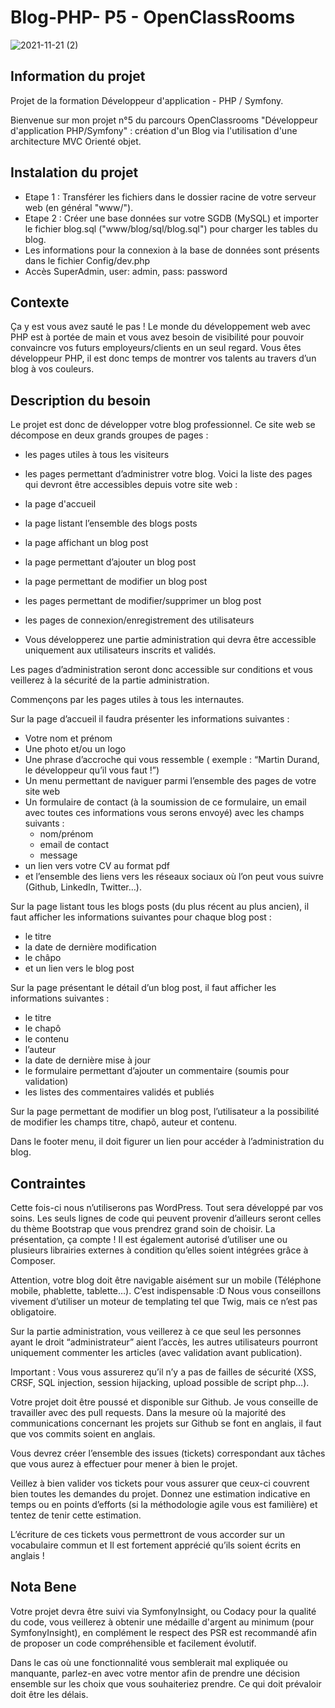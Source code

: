 # Blog-PHP- P5 - OpenClassRooms
![2021-11-21 (2)](https://user-images.githubusercontent.com/50627300/142759232-b76ca7cf-bef5-470d-b059-3da99e8b8230.png)


## Information du projet ##

Projet de la formation Développeur d'application - PHP / Symfony.

Bienvenue sur mon projet n°5 du parcours OpenClassrooms "Développeur d'application PHP/Symfony" : création d'un Blog via l'utilisation d'une architecture MVC Orienté objet.

## Instalation du projet ##

- Etape 1 : Transférer les fichiers dans le dossier racine de votre serveur web (en général "www/").
- Etape 2 : Créer une base données sur votre SGDB (MySQL) et importer le fichier blog.sql ("www/blog/sql/blog.sql") pour charger les tables du blog.
- Les informations pour la connexion à la base de données sont présents dans le fichier Config/dev.php
- Accès SuperAdmin, user: admin, pass: password
  


## Contexte ##
Ça y est vous avez sauté le pas ! Le monde du développement web avec PHP est à portée de main et vous avez besoin de visibilité pour pouvoir convaincre vos futurs employeurs/clients en un seul regard. Vous êtes développeur PHP, il est donc temps de montrer vos talents au travers d’un blog à vos couleurs.

## Description du besoin ##
Le projet est donc de développer votre blog professionnel. Ce site web se décompose en deux grands groupes de pages :

- les pages utiles à tous les visiteurs
- les pages permettant d’administrer votre blog.
Voici la liste des pages qui devront être accessibles depuis votre site web :

- la page d'accueil
- la page listant l’ensemble des blogs posts
- la page affichant un blog post
- la page permettant d’ajouter un blog post
- la page permettant de modifier un blog post
- les pages permettant de modifier/supprimer un blog post
- les pages de connexion/enregistrement des utilisateurs
- Vous développerez une partie administration qui devra être accessible uniquement aux utilisateurs inscrits et validés.

Les pages d’administration seront donc accessible sur conditions et vous veillerez à la sécurité de la partie administration.

Commençons par les pages utiles à tous les internautes.

Sur la page d’accueil il faudra présenter les informations suivantes :

- Votre nom et prénom
- Une photo et/ou un logo
- Une phrase d’accroche qui vous ressemble ( exemple : “Martin Durand, le développeur qu’il vous faut !”)
- Un menu permettant de naviguer parmi l’ensemble des pages de votre site web
- Un formulaire de contact (à la soumission de ce formulaire, un email avec toutes ces informations vous serons envoyé) avec les champs suivants :
  - nom/prénom
  - email de contact
  - message
- un lien vers votre CV au format pdf
- et l’ensemble des liens vers les réseaux sociaux où l’on peut vous suivre (Github, LinkedIn, Twitter…).

Sur la page listant tous les blogs posts (du plus récent au plus ancien), il faut afficher les informations suivantes pour chaque blog post :

- le titre
- la date de dernière modification
- le châpo
- et un lien vers le blog post

Sur la page présentant le détail d’un blog post, il faut afficher les informations suivantes :

- le titre
- le chapô
- le contenu
- l’auteur
- la date de dernière mise à jour
- le formulaire permettant d’ajouter un commentaire (soumis pour validation)
- les listes des commentaires validés et publiés

Sur la page permettant de modifier un blog post, l’utilisateur a la possibilité de modifier les champs titre, chapô, auteur et contenu.

Dans le footer menu, il doit figurer un lien pour accéder à l’administration du blog.

## Contraintes ##
Cette fois-ci nous n’utiliserons pas WordPress. Tout sera développé par vos soins. Les seuls lignes de code qui peuvent provenir d’ailleurs seront celles du thème Bootstrap que vous prendrez grand soin de choisir. La présentation, ça compte ! Il est également autorisé d’utiliser une ou plusieurs librairies externes à condition qu’elles soient intégrées grâce à Composer.

Attention, votre blog doit être navigable aisément sur un mobile (Téléphone mobile, phablette, tablette…). C’est indispensable :D Nous vous conseillons vivement d’utiliser un moteur de templating tel que Twig, mais ce n’est pas obligatoire.

Sur la partie administration, vous veillerez à ce que seul les personnes ayant le droit “administrateur” aient l’accès, les autres utilisateurs pourront uniquement commenter les articles (avec validation avant publication).

Important : Vous vous assurerez qu’il n’y a pas de failles de sécurité (XSS, CRSF, SQL injection, session hijacking, upload possible de script php…).

Votre projet doit être poussé et disponible sur Github. Je vous conseille de travailler avec des pull requests. Dans la mesure où la majorité des communications concernant les projets sur Github se font en anglais, il faut que vos commits soient en anglais.

Vous devrez créer l’ensemble des issues (tickets) correspondant aux tâches que vous aurez à effectuer pour mener à bien le projet.

Veillez à bien valider vos tickets pour vous assurer que ceux-ci couvrent bien toutes les demandes du projet. Donnez une estimation indicative en temps ou en points d’efforts (si la méthodologie agile vous est familière) et tentez de tenir cette estimation.

L’écriture de ces tickets vous permettront de vous accorder sur un vocabulaire commun et Il est fortement apprécié qu’ils soient écrits en anglais !

## Nota Bene ##
Votre projet devra être suivi via SymfonyInsight, ou Codacy pour la qualité du code, vous veillerez à obtenir une médaille d'argent au minimum (pour SymfonyInsight), en complément le respect des PSR est recommandé afin de proposer un code compréhensible et facilement évolutif.

Dans le cas où une fonctionnalité vous semblerait mal expliquée ou manquante, parlez-en avec votre mentor afin de prendre une décision ensemble sur les choix que vous souhaiteriez prendre. Ce qui doit prévaloir doit être les délais.
